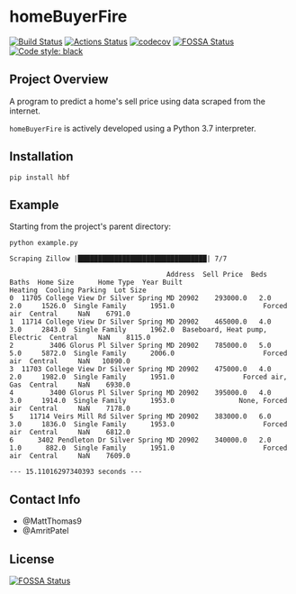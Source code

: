 # homeBuyerFire
[![Build Status](https://travis-ci.com/MattThomas9/Home-Buyer-Fire.svg?branch=master)](https://travis-ci.com/MattThomas9/Home-Buyer-Fire)
[![Actions Status](https://github.com/MattThomas9/Home-Buyer-Fire/workflows/Lint/badge.svg)](https://github.com/MattThomas9/Home-Buyer-Fire/actions)
[![codecov](https://codecov.io/gh/MattThomas9/Home-Buyer-Fire/branch/master/graph/badge.svg?token=5AJUA8I31G)](https://codecov.io/gh/MattThomas9/Home-Buyer-Fire/)
[![FOSSA Status](https://app.fossa.com/api/projects/git%2Bgithub.com%2FMattThomas9%2FHome-Buyer-Fire.svg?type=shield)](https://app.fossa.com/projects/git%2Bgithub.com%2FMattThomas9%2FHome-Buyer-Fire?ref=badge_shield)
[![Code style: black](https://img.shields.io/badge/code%20style-black-000000.svg)](https://github.com/psf/black)

## Project Overview

A program to predict a home's sell price using data scraped from the internet.

`homeBuyerFire` is actively developed using a Python 3.7 interpreter.

## Installation

```
pip install hbf
```

## Example

Starting from the project's parent directory:

```
python example.py
```

```
Scraping Zillow |████████████████████████████████| 7/7

                                       Address  Sell Price  Beds  Baths  Home Size      Home Type  Year Built                         Heating  Cooling Parking  Lot Size
0  11705 College View Dr Silver Spring MD 20902    293000.0   2.0    2.0     1526.0  Single Family      1951.0                      Forced air  Central     NaN    6791.0
1  11714 College View Dr Silver Spring MD 20902    465000.0   4.0    3.0     2843.0  Single Family      1962.0  Baseboard, Heat pump, Electric  Central     NaN    8115.0
2         3406 Glorus Pl Silver Spring MD 20902    785000.0   5.0    5.0     5872.0  Single Family      2006.0                      Forced air  Central     NaN   10890.0
3  11703 College View Dr Silver Spring MD 20902    475000.0   4.0    2.0     1982.0  Single Family      1951.0                 Forced air, Gas  Central     NaN    6930.0
4         3400 Glorus Pl Silver Spring MD 20902    395000.0   4.0    3.0     1914.0  Single Family      1953.0                None, Forced air  Central     NaN    7178.0
5    11714 Veirs Mill Rd Silver Spring MD 20902    383000.0   6.0    3.0     1836.0  Single Family      1953.0                      Forced air  Central     NaN    6812.0
6      3402 Pendleton Dr Silver Spring MD 20902    340000.0   2.0    1.0      882.0  Single Family      1951.0                      Forced air  Central     NaN    7609.0

--- 15.11016297340393 seconds ---
```

## Contact Info

- @MattThomas9
- @AmritPatel


## License
[![FOSSA Status](https://app.fossa.com/api/projects/git%2Bgithub.com%2FMattThomas9%2FHome-Buyer-Fire.svg?type=large)](https://app.fossa.com/projects/git%2Bgithub.com%2FMattThomas9%2FHome-Buyer-Fire?ref=badge_large)
